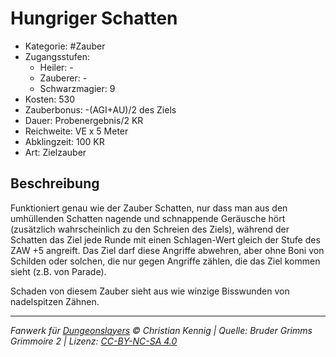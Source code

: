 # Hungriger Schatten

- Kategorie: #Zauber
- Zugangsstufen:
  - Heiler: -
  - Zauberer: -
  - Schwarzmagier: 9
- Kosten: 530
- Zauberbonus: -(AGI+AU)/2 des Ziels
- Dauer: Probenergebnis/2 KR
- Reichweite: VE x 5 Meter
- Abklingzeit: 100 KR
- Art: Zielzauber

## Beschreibung

Funktioniert genau wie der Zauber Schatten, nur dass man aus den umhüllenden Schatten nagende und schnappende Geräusche hört (zusätzlich wahrscheinlich zu den Schreien des Ziels), während der Schatten das Ziel jede Runde mit einen Schlagen-Wert gleich der Stufe des ZAW +5 angreift. Das Ziel darf diese Angriffe abwehren, aber ohne Boni von Schilden oder solchen, die nur gegen Angriffe zählen, die das Ziel kommen sieht (z.B. von Parade).

Schaden von diesem Zauber sieht aus wie winzige Bisswunden von nadelspitzen Zähnen.

---

_Fanwerk für [Dungeonslayers](https://www.dungeonslayers.net/) © Christian Kennig | Quelle: Bruder Grimms Grimmoire 2 | Lizenz: [CC-BY-NC-SA 4.0](https://creativecommons.org/licenses/by-nc-sa/4.0/deed.de)_
